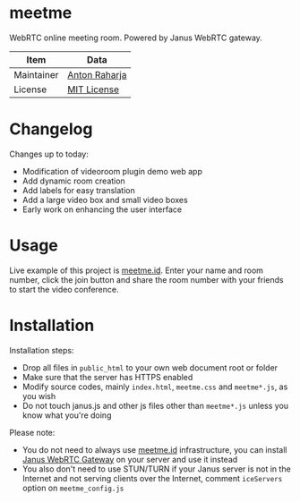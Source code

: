 # meetme

WebRTC online meeting room. Powered by Janus WebRTC gateway.

Item       | Data
---------- | ----------------------------------------
Maintainer | [Anton Raharja](http://antonraharja.com)
License    | [MIT License](LICENSE.md)

# Changelog

Changes up to today:

- Modification of videoroom plugin demo web app
- Add dynamic room creation
- Add labels for easy translation
- Add a large video box and small video boxes
- Early work on enhancing the user interface

# Usage

Live example of this project is [meetme.id](https://meetme.id).
Enter your name and room number, click the join button and share the room number with your friends to start the video conference.

# Installation

Installation steps:

- Drop all files in `public_html` to your own web document root or folder
- Make sure that the server has HTTPS enabled
- Modify source codes, mainly `index.html`, `meetme.css` and `meetme*.js`, as you wish
- Do not touch janus.js and other js files other than `meetme*.js` unless you know what you're doing

Please note:

- You do not need to always use [meetme.id](https://meetme.id) infrastructure, you can install [Janus WebRTC Gateway](https://janus.conf.meetecho.com/) on your server and use it instead
- You also don't need to use STUN/TURN if your Janus server is not in the Internet and not serving clients over the Internet, comment `iceServers` option on `meetme_config.js`
